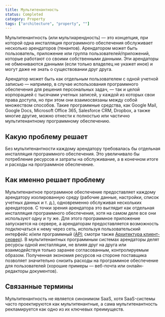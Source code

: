 ```yaml
---
title: Мультитенантность
status: Completed
category: Property
tags: ["architecture", "property", ""]
---
```


Мультитенантность (или мультиарендность) — это концепция, при которой одна инсталляция программного обеспечения обслуживает несколько арендаторов (тенантов).
Арендатором может быть пользователь, приложение или группа пользователей/приложений, которые работают со своими собственными данными.
Эти арендаторы не обмениваются данными (если только владелец не укажет иное) и могут даже не знать о существовании друг друга.

Арендатор может быть как отдельным пользователем с одной учетной записью — например, в случае использования программного обеспечения 
для решения персональных задач, — так и целой корпорацией с тысячами учетных записей, у каждой из которых свои права доступа,
но при этом они взаимосвязаны между собой множеством способов. 
Такие программные средства, как Google Mail, Google Docs, Microsoft Office 365, Salesforce CRM, Dropbox, а также многие другие,
можно отнести к полностью или частично мультитенантному программному обеспечению.

## Какую проблему решает

Без мультитенантности каждому арендатору требовалась бы отдельная инсталляция программного обеспечения.
Это увеличивало бы потребление ресурсов и затраты на обслуживание, а в конечном итоге и расходы на программное обеспечение.

## Как именно решает проблему

Мультитенантное программное обеспечение предоставляет каждому арендатору изолированную среду (рабочие данные, настройки, список учетных данных и т. д.),
одновременно обслуживая нескольких арендаторов. 
С точки зрения арендатора это выглядит как отдельная инсталляция программного обеспечения, хотя на самом деле все они используют одну и ту же.
Для этого программное приложение запускается на сервере, а арендаторам предоставляется возможность подключаться к нему через сеть, 
используя пользовательский интерфейс и/или программный ([API](/ru/application-programming-interface/); смотри также [Архитектура клиент-сервер](/ru/client-server-architecture/)).
В мультитенантных программным системах арендаторы делят ресурсы одной инсталляции, не влияя друг на друга
или взаимодействуя только заранее согласованным, контролируемым образом.
Полученная экономия ресурсов на стороне поставщика позволяет значительно снизить расходы на программное обеспечение для пользователей (хорошие примеры — веб-почта или онлайн-редакторы документов).

## Связанные термины

Мультитенантность не является синонимом SaaS, хотя SaaS-системы часто проектируются как мультитенантные, а сама мультитенантность рекламируется
как одно из их ключевых преимуществ.
